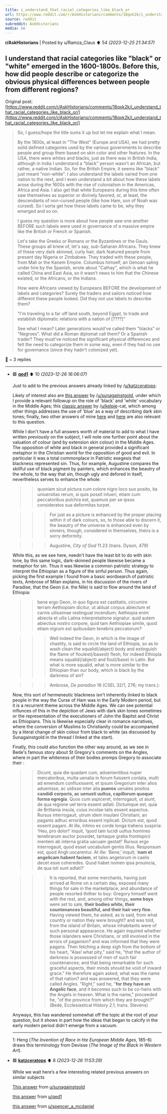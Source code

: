 ```yaml
---
title: i_understand_that_racial_categories_like_black_or
url: https://www.reddit.com/r/AskHistorians/comments/18qxk2k/i_understand_that_racial_categories_like_black_or/
source: reddit
subreddit: AskHistorians
media: no
---
```

**r/AskHistorians** | Posted by u/Ramza_Claus ⬆️ 54 _(2023-12-25 21:34:57)_

## I understand that racial categories like "black" or "white" emerged in the 1600-1800s. Before this, how did people describe or categorize the obvious physical differences between people from different regions?

Original post: [https://www.reddit.com/r/AskHistorians/comments/18qxk2k/i_understand_that_racial_categories_like_black_or/](https://www.reddit.com/r/AskHistorians/comments/18qxk2k/i_understand_that_racial_categories_like_black_or/)

> So, I guess/hope the title sums it up but let me explain what I mean.
> 
> By the 1800s, at least in "The West" (Europe and USA), we had pretty solid defined categories used by the various governments to describe people and group them based on skin color and other features. In the USA, there were whites and blacks, just as there was in British India, although in India I understand a "black" person wasn't an African, but rather, a native Indian. So, for the British Empire, it seems like "black" just meant "non-white". I also understand the labels varied from one nation to the next, and I even understand a bit about how these labels arose during the 1600s with the rise of colonialism in the Americas, Africa and Asia. I also get that white Europeans during this time often saw themselves as superior or divinely favored, or, at least, the descendants of non-cursed people (like how Ham, son of Noah was cursed). So I sorta get how these labels came to be, why they emerged and so on.
> 
> I guess my question is more about how people saw one another BEFORE such labels were used in governance of a massive empire like the British or French or Spanish.
> 
> Let's take the Greeks or Romans or the Byzantines or the Gauls. These groups all knew of, let's say, sub-Saharan Africans. They knew of these very dark skinned, curly hair, dark featured people from present day Nigeria or Zimbabwe. They traded with these people, from Mali or the Kanem Empire. Columbus himself, an Genoan saling under hire by the Spanish, wrote about "Cathay", which is what he called China and East Asia, so it wasn't news to him that the Chinese existed, or the Africans, or the Indians. 
> 
> How were Africans viewed by Europeans BEFORE the development of labels and categories? Surely the traders and sailors noticed how different these people looked. Did they not use labels to describe them?
> 
> "I'm traveling to a far off land south, beyond Egypt, to trade and establish diplomatic relations with a nation of [????]" 
> 
> See what I mean? Later generations would've called them "blacks" or "Negroes". What did a Roman diplomat call them? Or a Spanish trader? They must've noticed the significant physical differences and felt the need to categorize them in some way, even if they had no use for governance (since they hadn't colonized yet).

💬 ~ 3 replies

---

* 🟩 **[qed1](https://www.reddit.com/user/qed1)** ⬆️ 10 _(2023-12-26 16:06:07)_

	Just to add to the previous answers already linked by /[u/katzceratops](https://www.reddit.com/user/katzceratops): 

	Likely of interest also are [this answer](https://www.reddit.com/r/AskHistorians/comments/j41lvn/if_there_was_an_african_population_ethiopians_in/) by /[u/sunagainstgold](https://www.reddit.com/user/sunagainstgold), under which I provide a relevant followup on the role of 'black' and 'white' vocabulary in the Middle Ages; this [classic answer](https://www.reddit.com/r/AskHistorians/comments/otknk2/is_white_europe_a_myth/) by /[u/kelpie](https://www.reddit.com/user/kelpie)-cat, which among other things addresses the use of 'blue' as a way of describing dark skin tones; finally, two other answers of mine [here](https://www.reddit.com/r/AskHistorians/comments/mnpokc/i_am_a_regular_english_person_not_a_noble_or/) and [here](https://www.reddit.com/r/AskHistorians/comments/17qkdkj/who_were_the_very_first_muslims_in_england/) are also relevant to this question. 

	While I don't have a full answers worth of material to add to what I have written previously on the subject, I will note one further point about the valuation of colour (and by extension skin colour) in the Middle Ages. The opposition of white and black in general provided a significant metaphor in the Christian world for the opposition of good and evil. In particular it was a total commonplace in Patristic exegesis that blackness represented sin. Thus, for example, Augustine compares the skillful use of black pigment by painters, which enhances the beautry of the whole, to the way that sin, though ugly and defored in itself, nevertheless serves to enhance the whole:

	>>quoniam sicut pictura cum colore nigro loco suo posito, ita uniuersitas rerum, si quis possit intueri, etiam cum peccatoribus pulchra est, quamuis per se ipsos consideratos sua deformitas turpet. 

	>>>For just as a picture is enhanced by the proper placing within it of dark colours, so, to those able to discern it, the beautry of the universe is enhanced even by sinners, though, considered in themselves, theirs is a sorry deformity. 

	>>> Augustine, *City of God* 11.23 (trans. Dyson, 479)

	While this, as we see here, needn't have the least bit to do with skin tone, by this same logic, dark-skinned people likewise became a metaphor for sin. Thus it was likewise a common patristic strategy to interpret the Ethiopian as a figure of the sinful person. Thus again, picking the first example I found from a basic wordsearch of patristic texts, Ambrose of Milan explains, in his discussion of the rivers of Paradise, that the Geon (i.e. the Nile) is said to flow around the land of Ethiopia:

	>> bene ergo Geon, in quo figura est castitatis, circumire terram Aethiopiam dicitur, ut abluat corpus abiectum et carnis uilissimae restinguat incendium; Aethiopia enim abiecta et uilis Latina interpretatione signatur. quid autem abiectius nostro corpore, quid tam Aethiopiae simile, quod etiam nigrum est quibusdam tenebris peccatorum? 

	>>> Well indeed the Geon, in which is the image of chastity, is said to circle the land of Ethiopia, so as to wash clean the squalid(/abject) body and extinguish the flame of floulest(/basest) flesh, for indeed Ethiopia means squalid(/abject) and foul(/base) in Latin. But what is more squalid, what is more similar to the Ethiopian than our body, which is black by the darkness of sin?

	>>>Ambrose, *De paradiso* 16 (CSEL 32/1, 276; my trans.):

	Now, this sort of hermeneutic blackness isn't inherently linked to black people in the way the Curse of Ham was in the Early Modern period, but it is a recurrent theme across the Middle Ages. We can see potential influnces of this in the depiction of Jews with dark skin tones sometimes or the representation of the executioners of John the Bapitst and Christ as Ethiopians. This is likewise especially clear in romance narratives, where the conversion of Muslims to Christianity could be accompanied by a literal change of skin colour from black to white (as discussed by Sunagainstgold in the thread I linked at the start).

	Finally, this could also function the other way around, as we see in Bede's famous story about St Gregory's comments on the Angles, where in part the whiteness of their bodies promps Gregory to associate their :

	>>Dicunt, quia die quadam cum, aduenientibus nuper mercatoribus, multa uenalia in forum fuissent conlata, multi ad emendum confluxissent, et ipsum Gregorium inter alios aduenisse, ac uidisse inter alia **pueros** uenales positos **candidi corporis, ac uenusti uultus, capillorum quoque forma egregia**. Quos cum aspiceret, interrogauit, ut aiunt, de qua regione uel terra essent adlati. Dictumque est, quia de Brittania insula, cuius incolae talis essent aspectus. Rursus interrogauit, utrum idem insulani Christiani, an paganis adhuc erroribus essent inplicati. Dictum est, quod essent pagani. At ille, intimo ex corde longa trahens suspiria: ‘Heu, pro dolor!’ inquit, ‘quod tam lucidi uultus homines tenebrarum auctor possidet, tantaque gratia frontispicii mentem ab interna gratia uacuam gestat!’ Rursus ergo interrogauit, quod esset uocabulum gentis illius. Responsum est, quod Angli uocarentur. At ille: ‘Bene,’ inquit; ‘**nam et angelicam habent faciem**, et tales angelorum in caelis decet esse coheredes. Quod habet nomen ipsa prouincia, de qua isti sunt adlati?’

	>>>It is reported, that some merchants, having just arrived at Rome on a certain day, exposed many things for sale in the marketplace, and abundance of people resorted thither to buy: Gregory himself went with the rest, and, among other things, **some boys** were set to sale, **their bodies white, their countenances beautiful, and their hair very fine**. Having viewed them, he asked, as is said, from what country or nation they were brought? and was told, from the island of Britain, whose inhabitants were of such personal appearance. He again inquired whether those islanders were Christians, or still involved in the errors of paganism? and was informed that they were pagans. Then fetching a deep sigh from the bottom of his heart, "Alas! what pity," said he, "that the author of darkness is possessed of men of such fair countenances; and that being remarkable for such graceful aspects, their minds should be void of inward grace." He therefore again asked, what was the name of that nation? and was answered, that they were called Angles. "Right," said he, "**for they have an Angelic face**, and it becomes such to be co-heirs with the Angels in heaven. What is the name," proceeded he, "of the province from which they are brought?" (Bede, Ecclesiastical History 2.1; trans. Stevens)

	Anyways, this has wandered somewhat off the topic at the root of your question, but it shows in part how the ideas that began to calcify in the early modern period didn't emerge from a vacuum. 

	------

	1: Heng (*The Invention of Race in hte European Middle Ages*, 185-6) draws this terminology from Devisse (*The Image of the Black in Western Art*).

* 🟩 **[katzceratops](https://www.reddit.com/user/katzceratops)** ⬆️ 8 _(2023-12-26 11:53:29)_

	While we wait here’s a few interesting related previous answers on similar subjects

	[This answer](https://www.reddit.com/r/AskHistorians/s/WFZhw3tRfk) from [u/sunagainstgold](https://www.reddit.com/user/sunagainstgold)

	[this answer](https://www.reddit.com/r/AskHistorians/s/1jIaeeLzwo) from [u/qed1](https://www.reddit.com/user/qed1)

	[this answer](https://www.reddit.com/r/AskHistorians/s/8nQfq7ThL4) from [u/spencer_a_mcdaniel](https://www.reddit.com/user/spencer_a_mcdaniel)


